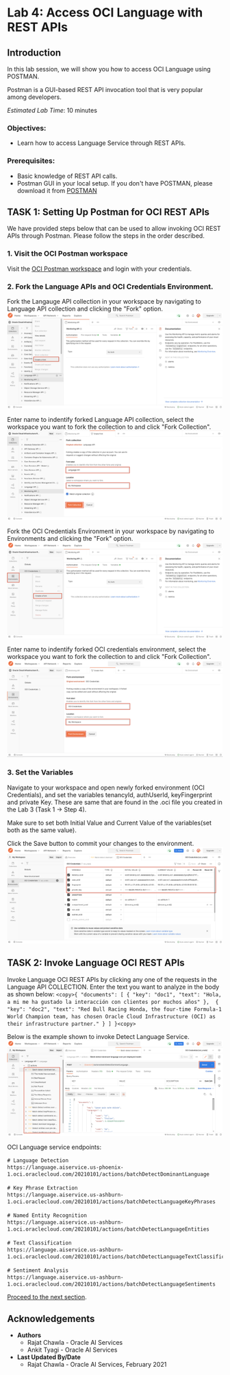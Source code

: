 # Lab 4: Access OCI Language with REST APIs

## Introduction


In this lab session, we will show you how to access OCI Language using POSTMAN.

Postman is a GUI-based REST API invocation tool that is very popular among developers.

*Estimated Lab Time*: 10 minutes

### Objectives:
* Learn how to access Language Service through REST APIs.

### Prerequisites:
* Basic knowledge of REST API calls.
* Postman GUI in your local setup. If you don't have POSTMAN, please download it from [POSTMAN](https://www.postman.com/downloads/)

## **TASK 1:** Setting Up Postman for OCI REST APIs
We have provided steps below that can be used to allow invoking OCI REST APIs through Postman. Please follow the steps in the order described.

### 1. Visit the OCI Postman workspace

Visit the [OCI Postman workspace](https://www.postman.com/oracledevs/workspace/oracle-cloud-infrastructure-rest-apis/api/79bbefd7-4bba-4370-b741-3724bf3c9325) and login with your credentials.

### 2. Fork the Language APIs and OCI Credentials Environment.

Fork the Langauge API collection in your workspace by navigating to Language API collection and clicking the "Fork" option.
![](./images/forkLangugeApi1.png)

Enter name to indentify forked Language API collection, select the workspace you want to fork the collection to and click "Fork Collection".
![](./images/forkLangugeApi2.png)

Fork the OCI Credentials Environment in your workspace by navigating to Environments and clicking the "Fork" option.
![](./images/forkOciCred1.png)

Enter name to indentify forked OCI credentials environment, select the workspace you want to fork the collection to and click "Fork Collection".
![](./images/forkOciCred2.png)



### 3. Set the Variables
Navigate to your workspace and open newly forked environment (OCI Credentials), and set the variables tenancyId, authUserId, keyFingerprint and private Key. These are same that are found in the .oci file you created in the Lab 3 (Task 1 -> Step 4).

Make sure to set both Initial Value and Current Value of the variables(set both as the same value).

Click the Save button to commit your changes to the environment.
    ![](./images/setVariable.png " ")


## **TASK 2:** Invoke Language OCI REST APIs

Invoke Language OCI REST APIs by clicking any one of the requests in the Language API COLLECTION. Enter the text you want to analyze in the body as shown below:
    ```
    <copy>{
  "documents": [
    {
      "key": "doc1",
      "text": "Hola, a mi me ha gustado la interacción con clientes por muchos años"
    }, 
 {
      "key": "doc2",
      "text": "Red Bull Racing Honda, the four-time Formula-1 World Champion team, has chosen Oracle Cloud Infrastructure (OCI) as their infrastructure partner."
    }
  ]
}<copy>
    ```
    
Below is the example shown to invoke Detect Language Service.
    ![](./images/detectLanguage.png " ")

OCI Language service endpoints:

```
# Language Detection
https://language.aiservice.us-phoenix-1.oci.oraclecloud.com/20210101/actions/batchDetectDominantLanguage

# Key Phrase Extraction
https://language.aiservice.us-ashburn-1.oci.oraclecloud.com/20210101/actions/batchDetectLanguageKeyPhrases

# Named Entity Recognition
https://language.aiservice.us-ashburn-1.oci.oraclecloud.com/20210101/actions/batchDetectLanguageEntities

# Text Classification
https://language.aiservice.us-ashburn-1.oci.oraclecloud.com/20210101/actions/batchDetectLanguageTextClassification

# Sentiment Analysis
https://language.aiservice.us-ashburn-1.oci.oraclecloud.com/20210101/actions/batchDetectLanguageSentiments

```

[Proceed to the next section](#next).


## Acknowledgements
* **Authors**
    * Rajat Chawla  - Oracle AI Services
    * Ankit Tyagi -  Oracle AI Services
* **Last Updated By/Date**
    * Rajat Chawla  - Oracle AI Services, February 2021